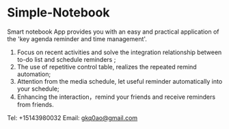 # Simple-Notebook

Smart notebook App provides you with an easy and practical application of the 'key agenda reminder and time management'.
1) Focus on recent activities and solve the integration relationship between to-do list and schedule reminders ;
2) The use of repetitive control table, realizes the repeated remind automation;
3) Attention from the media schedule, let useful reminder automatically into your schedule;
4) Enhancing the interaction，remind your friends and receive reminders from friends.

Tel: +15143980032
Email: gkq0ao@gmail.com
